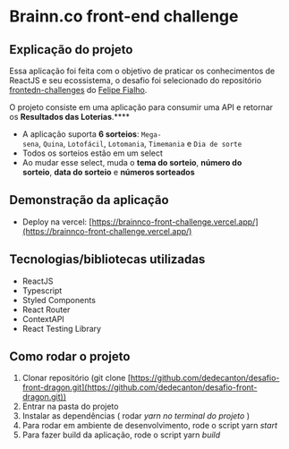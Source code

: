 # Brainn.co front-end challenge

## Explicação do projeto

Essa aplicação foi feita com o objetivo de praticar os conhecimentos de ReactJS e seu ecossistema, o desafio foi selecionado do repositório [frontedn-challenges](https://github.com/felipefialho/frontend-challenges) do [Felipe Fialho](https://github.com/felipefialho).

O projeto consiste em uma aplicação para consumir uma API e retornar os **Resultados das Loterias**.****

- A aplicação suporta **6 sorteios**: `Mega-sena`, `Quina`, `Lotofácil`, `Lotomania`, `Timemania` e `Dia de sorte`
- Todos os sorteios estão em um select
- Ao mudar esse select, muda o **tema do sorteio**, **número do sorteio**, **data do sorteio** e **números sorteados**

## Demonstração da aplicação

- Deploy na vercel: [https://brainnco-front-challenge.vercel.app/](https://brainnco-front-challenge.vercel.app/)

## Tecnologias/bibliotecas utilizadas

- ReactJS
- Typescript
- Styled Components
- React Router
- ContextAPI
- React Testing Library

## Como rodar o projeto

1. Clonar repositório (git clone [https://github.com/dedecanton/desafio-front-dragon.git](https://github.com/dedecanton/desafio-front-dragon.git))
2. Entrar na pasta do projeto
3. Instalar as dependências ( rodar *yarn* *no terminal do projeto* )
4. Para rodar em ambiente de desenvolvimento, rode o script yarn *start*
5. Para fazer build da aplicação, rode o script yarn *build*